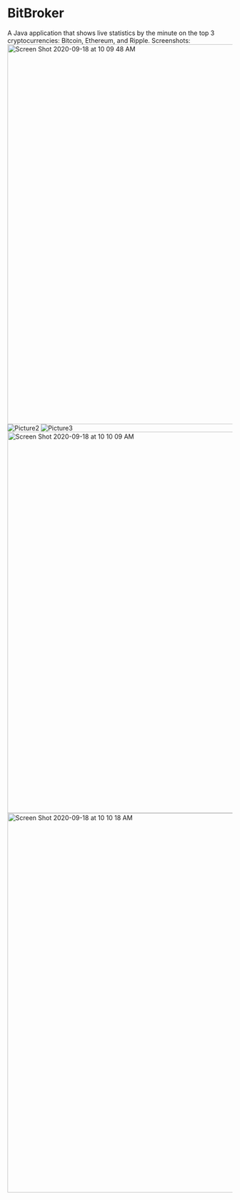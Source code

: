 # BitBroker
A Java application that shows live statistics by the minute on the top 3 cryptocurrencies: Bitcoin, Ethereum, and Ripple.
Screenshots:
<img width="851" alt="Screen Shot 2020-09-18 at 10 09 48 AM" src="https://user-images.githubusercontent.com/12377192/93658462-b8c83680-fa09-11ea-8eb0-e570ba73bcc6.png">
![Picture2](https://user-images.githubusercontent.com/12377192/93658460-b8c83680-fa09-11ea-8930-3e9d43848b76.png)
![Picture3](https://user-images.githubusercontent.com/12377192/93658461-b8c83680-fa09-11ea-9fe6-bb26e3053d76.png)
<img width="854" alt="Screen Shot 2020-09-18 at 10 10 09 AM" src="https://user-images.githubusercontent.com/12377192/93658463-b960cd00-fa09-11ea-89f8-0be02787ebd6.png">
<img width="850" alt="Screen Shot 2020-09-18 at 10 10 18 AM" src="https://user-images.githubusercontent.com/12377192/93658464-b960cd00-fa09-11ea-87ef-ad13c725cbf7.png">

